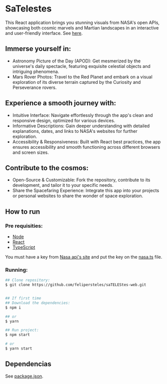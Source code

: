 # SaTelestes

This React application brings you stunning visuals from NASA's open APIs, showcasing both cosmic marvels and Martian landscapes in an interactive and user-friendly interface. See [here](https://satelestes.netlify.app/).

## Immerse yourself in:
- Astronomy Picture of the Day (APOD): Get mesmerized by the universe's daily spectacle, featuring exquisite celestial objects and intriguing phenomena.
- Mars Rover Photos: Travel to the Red Planet and embark on a visual exploration of its diverse terrain captured by the Curiosity and Perseverance rovers.

## Experience a smooth journey with:
- Intuitive Interface: Navigate effortlessly through the app's clean and responsive design, optimized for various devices.
- Informative Descriptions: Gain deeper understanding with detailed explanations, dates, and links to NASA's websites for further exploration.
- Accessibility & Responsiveness: Built with React best practices, the app ensures accessibility and smooth functioning across different browsers and screen sizes.

## Contribute to the cosmos:
- Open-Source & Customizable: Fork the repository, contribute to its development, and tailor it to your specific needs.
- Share the Spacefaring Experience: Integrate this app into your projects or personal websites to share the wonder of space exploration.

## How to run

### Pre requisities:

- [Node](https://nodejs.org/en)
- [React](https://reactjs.org/)
- [TypeScript](https://www.typescriptlang.org/)

You must have a key from [Nasa api's site](https://api.nasa.gov/) and put the key on the [nasa.ts](./src/api/nasa.ts) file.

### Running:

```bash
## Clone repository:
$ git clone https://github.com/felipersteles/saTELEStes-web.git


## If first time
## Download the dependencies:
$ npm i

## or
$ yarn

## Run project:
$ npm start

# or
$ yarn start

```

## Dependencias

See [package.json](./package.json).
